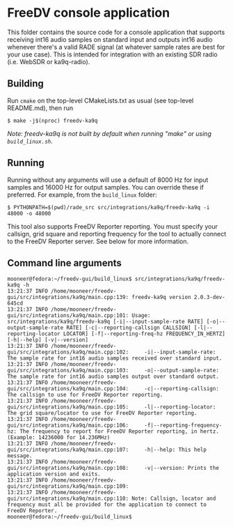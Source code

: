 # FreeDV console application

This folder contains the source code for a console application that supports receiving int16 audio samples 
on standard input and outputs int16 audio whenever there's a valid RADE signal (at whatever sample rates are
best for your use case). This is intended for integration with an existing SDR radio (i.e. WebSDR or ka9q-radio).

## Building

Run `cmake` on the top-level CMakeLists.txt as usual (see top-level README.md), then run

```
$ make -j$(nproc) freedv-ka9q
```

*Note: freedv-ka9q is not built by default when running "make" or using `build_linux.sh`.*

## Running

Running without any arguments will use a default of 8000 Hz for input samples and 16000 Hz for output samples.
You can override these if preferred. For example, from the `build_linux` folder:

```
$ PYTHONPATH=$(pwd)/rade_src src/integrations/ka9q/freedv-ka9q -i 48000 -o 48000
```

This tool also supports FreeDV Reporter reporting. You must specify your callsign, grid square and reporting
frequency for the tool to actually connect to the FreeDV Reporter server. See below for more information.

## Command line arguments

```
mooneer@fedora:~/freedv-gui/build_linux$ src/integrations/ka9q/freedv-ka9q -h
13:21:37 INFO /home/mooneer/freedv-gui/src/integrations/ka9q/main.cpp:139: freedv-ka9q version 2.0.3-dev-645cd
13:21:37 INFO /home/mooneer/freedv-gui/src/integrations/ka9q/main.cpp:101: Usage: src/integrations/ka9q/freedv-ka9q [-i|--input-sample-rate RATE] [-o|--output-sample-rate RATE] [-c|--reporting-callsign CALLSIGN] [-l|--reporting-locator LOCATOR] [-f|--reporting-freq-hz FREQUENCY_IN_HERTZ] [-h|--help] [-v|--version]
13:21:37 INFO /home/mooneer/freedv-gui/src/integrations/ka9q/main.cpp:102:     -i|--input-sample-rate: The sample rate for int16 audio samples received over standard input.
13:21:37 INFO /home/mooneer/freedv-gui/src/integrations/ka9q/main.cpp:103:     -o|--output-sample-rate: The sample rate for int16 audio samples output over standard output.
13:21:37 INFO /home/mooneer/freedv-gui/src/integrations/ka9q/main.cpp:104:     -c|--reporting-callsign: The callsign to use for FreeDV Reporter reporting.
13:21:37 INFO /home/mooneer/freedv-gui/src/integrations/ka9q/main.cpp:105:     -l|--reporting-locator: The grid square/locator to use for FreeDV Reporter reporting.
13:21:37 INFO /home/mooneer/freedv-gui/src/integrations/ka9q/main.cpp:106:     -f|--reporting-frequency-hz: The frequency to report for FreeDV Reporter reporting, in hertz. (Example: 14236000 for 14.236MHz)
13:21:37 INFO /home/mooneer/freedv-gui/src/integrations/ka9q/main.cpp:107:     -h|--help: This help message.
13:21:37 INFO /home/mooneer/freedv-gui/src/integrations/ka9q/main.cpp:108:     -v|--version: Prints the application version and exits.
13:21:37 INFO /home/mooneer/freedv-gui/src/integrations/ka9q/main.cpp:109: 
13:21:37 INFO /home/mooneer/freedv-gui/src/integrations/ka9q/main.cpp:110: Note: Callsign, locator and frequency must all be provided for the application to connect to FreeDV Reporter.
mooneer@fedora:~/freedv-gui/build_linux$ 
```
